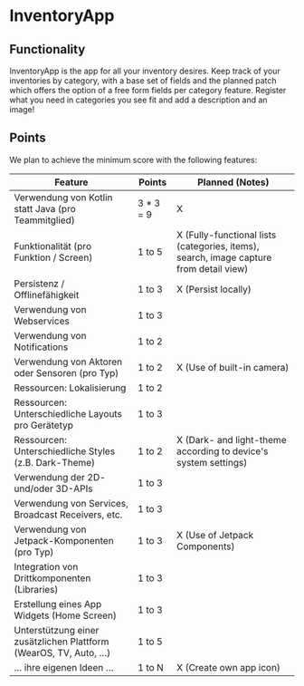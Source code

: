 # InventoryApp

## Functionality
InventoryApp is the app for all your inventory desires.
Keep track of your inventories by category, with a base set of fields and the planned patch which offers the option of a free form fields per category feature.
Register what you need in categories you see fit and add a description and an image!

## Points
We plan to achieve the minimum score with the following features:

| Feature                                                          |Points| Planned (Notes)                                                                        |
|------------------------------------------------------------------|---|----------------------------------------------------------------------------------------|
| Verwendung von Kotlin statt Java (pro Teammitglied)              |3 * 3 = 9| X                                                                                      |
| Funktionalität (pro Funktion / Screen)                           |1 to 5| X (Fully-functional lists (categories, items), search, image capture from detail view) |
| Persistenz / Offlinefähigkeit                                    |1 to 3| X (Persist locally)                                                                    |                                                                                 |
| Verwendung von Webservices                                       |1 to 3||
| Verwendung von Notifications                                     |1 to 2||
| Verwendung von Aktoren oder Sensoren (pro Typ)                   |1 to 2| X (Use of built-in camera)                                                             |
| Ressourcen: Lokalisierung                                        |1 to 2||
| Ressourcen: Unterschiedliche Layouts pro Gerätetyp               |1 to 3|                                                                                        |
| Ressourcen: Unterschiedliche Styles (z.B. Dark-Theme)            |1 to 2| X (Dark- and light-theme according to device's system settings)                        |
| Verwendung der 2D- und/oder 3D-APIs                              |1 to 3||
| Verwendung von Services, Broadcast Receivers, etc.               |1 to 3||
| Verwendung von Jetpack-Komponenten (pro Typ)                     |1 to 3| X (Use of Jetpack Components)                                                          |
| Integration von Drittkomponenten (Libraries)                     |1 to 3||
| Erstellung eines App Widgets (Home Screen)                       |1 to 3||
| Unterstützung einer zusätzlichen Plattform (WearOS, TV, Auto, …) |1 to 5||
| … ihre eigenen Ideen …                                           |1 to N| X (Create own app icon)                                                                |